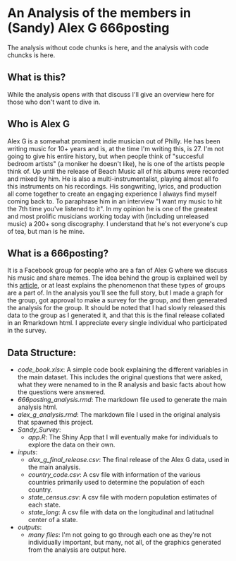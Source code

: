 # An Analysis of the members in (Sandy) Alex G 666posting
The analysis without code chunks is here, and the analysis with code chuncks is here.

## What is this?
While the analysis opens with that discuss I'll give an overview here for those who don't want to dive in.

## Who is Alex G
 Alex G is a somewhat prominent indie musician out of Philly.  He has been writing music for 10+ years and is, at the time I'm writing this, is 27. I'm not going to give his entire history, but when people think of "succesful bedroom artists" (a moniker he doesn't like), he is one of the artists people think of. Up until the release of Beach Music all of his albums were recorded and mixed by him. He is also a multi-instrumentalist, playing almost all fo this instruments on his recordings. His songwriting, lyrics, and production all come together to create an engaging experience I always find myself coming back to. To paraphrase him in an interview "I want my music to hit the 7th time you've listened to it". In my opinion he is one of the greatest and most prolific musicians working today with (including unreleased music) a 200+ song discography. I understand that he's not everyone's cup of tea, but man is he mine. 
 
 ## What is a 666posting?
It is a Facebook group for people who are a fan of Alex G where we discuss his music and share memes. The idea behind the group is explained well by this [article](https://www.vice.com/en_us/article/4agvdm/facebook-shitposting-groups-are-the-new-fan-clubs-for-indie-bands), or at least explains the phenomenon that these types of groups are a part of. In the analysis you'll see the full story, but I made a graph for the group, got approval to make a survey for the group, and then generated the analysis for the group. It should be noted that I had slowly released this data to the group as I generated it, and that this is the final release collated in an Rmarkdown html. I appreciate every single individual who participated in the survey.

## Data Structure:
+ *code_book.xlsx*: A simple code book explaining the different variables in the main dataset. This includes the original questions that were asked, what they were nenamed to in the R analysis and basic facts about how the questions were answered.
+ *666posting_analysis.rmd*: The markdown file used to generate the main analysis html.
+ *alex_g_analysis.rmd*: The markdown file I used in the original analysis that spawned this project.
+ *Sandy_Survey*:
   + *app.R*: The Shiny App that I will eventually make for individuals to explore the data on their own.
+ *inputs*:
   + *alex_g_final_release.csv*: The final release of the Alex G data, used in the main analysis.
   + *country_code.csv*: A csv file with information of the various countries primarily used to determine the population of each country.
   + *state_census.csv*: A csv file with modern population estimates of each state.
   + *state_long*: A csv file with data on the longitudinal and latitudnal center of a state. 
+ *outputs*:
   + *many files*: I'm not going to go through each one as they're not individually important, but many, not all, of the graphics generated from the analysis are output here. 

